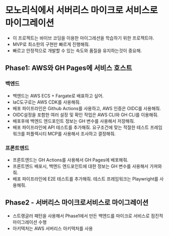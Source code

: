 # 모노리식에서 서버리스 마이크로 서비스로 마이그레이션
- 이 프로젝트는 바이브 코딩을 이용한 마이그레션을 학습하기 위한 프로젝트야.
- MVP로 최소한의 구현만 빠르게 진행해줘.
- 빠르고 안정적으로 개발할 수 있는 속도와 품질을 유지하는것이 중요해.

## Phase1: AWS와 GH Pages에 서비스 호스트
### 백엔드
- 백엔드는 AWS ECS + Fargate로 배표하고 싶어.
- IaC도구로는 AWS CDK를 사용해줘.
- 배포 파이프라인은 Github Actions를 사용하고, AWS 인증은 OIDC를 사용해줘. 
- OIDC설정을 포함한 여러 설정 및 확인 작업은 AWS CLI와 GH CLI를 이용해줘.
- 배포후에 백엔드 엔드포인트 정보는 GH 변수를 사용해서 저장해줘.
- 배포 파이프라인에 API 테스트를 추가해줘. 요구조건에 맞는 적절한 테스트 프레임워크를 퍼플렉시티 MCP를 사용해서 조사하고 결정해줘.
### 프론트엔드
- 프론트엔드는 GH Actions를 사용해서 GH Pages에 배포해줘.
- 프론트엔드 배포시, 백엔드 엔드포인트에 대한 정보는 GH 변수를 사용해서 가져와줘.
- 배포 파이프라인에 E2E 테스트를 추가해줘. 테스트 프레임워크는 Playwright를 사용해줘.

## Phase2 - 서버리스 마이크로서비스로 마이그레이션
- 스트랭글러 패턴을 사용해서 Phase1에서 만든 백엔드를 마이크로 서비스로 점진적 마이그레이션 수행
- 아키텍처는 AWS 서버리스 아키텍처를 사용

